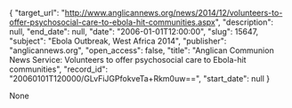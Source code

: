 {
  "target_url": "http://www.anglicannews.org/news/2014/12/volunteers-to-offer-psychosocial-care-to-ebola-hit-communities.aspx", 
  "description": null, 
  "end_date": null, 
  "date": "2006-01-01T12:00:00", 
  "slug": 15647, 
  "subject": "Ebola Outbreak, West Africa 2014", 
  "publisher": "anglicannews.org", 
  "open_access": false, 
  "title": "Anglican Communion News Service: Volunteers to offer psychosocial care to Ebola-hit communities", 
  "record_id": "20060101T120000/GLvFiJGPfokveTa+Rkm0uw==", 
  "start_date": null
}

None